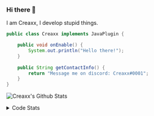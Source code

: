 ### Hi there 👋

I am Creaxx, I develop stupid things. 

```java
public class Creaxx implements JavaPlugin {

    public void onEnable() {
        System.out.println("Hello there!");
    }
    
    public String getContactInfo() {
        return "Message me on discord: Creaxx#0001";
    }
}
```

![Creaxx's Github Stats](https://github-readme-stats.vercel.app/api?username=CreaxxOG&show_icons=true&theme=dark&count_private=true)

<details>
  <summary>Code Stats</summary>

<!--START_SECTION:waka-->
![Code Time](http://img.shields.io/badge/Code%20Time-1%2C433%20hrs%2019%20mins-blue)

![Lines of code](https://img.shields.io/badge/From%20Hello%20World%20I%27ve%20Written-788.8%20thousand%20lines%20of%20code-blue)

**🐱 My GitHub Data** 

> 📦 104.4 kB Used in GitHub's Storage 
 > 
> 🏆 2,753 Contributions in the Year 2023
 > 
> 🚫 Not Opted to Hire
 > 
> 📜 4 Public Repositories 
 > 
> 🔑 3 Private Repositories 
 > 
**I'm a Night 🦉** 

```text
🌞 Morning                459 commits         ██░░░░░░░░░░░░░░░░░░░░░░░   07.02 % 
🌆 Daytime                2722 commits        ██████████░░░░░░░░░░░░░░░   41.62 % 
🌃 Evening                3201 commits        ████████████░░░░░░░░░░░░░   48.94 % 
🌙 Night                  158 commits         █░░░░░░░░░░░░░░░░░░░░░░░░   02.42 % 
```
📅 **I'm Most Productive on Saturday** 

```text
Monday                   826 commits         ███░░░░░░░░░░░░░░░░░░░░░░   12.63 % 
Tuesday                  905 commits         ███░░░░░░░░░░░░░░░░░░░░░░   13.84 % 
Wednesday                953 commits         ████░░░░░░░░░░░░░░░░░░░░░   14.57 % 
Thursday                 1026 commits        ████░░░░░░░░░░░░░░░░░░░░░   15.69 % 
Friday                   628 commits         ██░░░░░░░░░░░░░░░░░░░░░░░   09.60 % 
Saturday                 1101 commits        ████░░░░░░░░░░░░░░░░░░░░░   16.83 % 
Sunday                   1101 commits        ████░░░░░░░░░░░░░░░░░░░░░   16.83 % 
```


📊 **This Week I Spent My Time On** 

```text
💬 Programming Languages: 
Java                     9 hrs 28 mins       ██████████████████████░░░   87.15 % 
Kotlin                   57 mins             ██░░░░░░░░░░░░░░░░░░░░░░░   08.80 % 
XML                      26 mins             █░░░░░░░░░░░░░░░░░░░░░░░░   04.00 % 
YAML                     0 secs              ░░░░░░░░░░░░░░░░░░░░░░░░░   00.03 % 
GitIgnore file           0 secs              ░░░░░░░░░░░░░░░░░░░░░░░░░   00.01 % 

🔥 Editors: 
IntelliJ                 10 hrs 52 mins      █████████████████████████   100.00 % 
```

**I Mostly Code in Java** 

```text
Java                     59 repos            ███████████████████░░░░░░   75.64 % 
Kotlin                   10 repos            ███░░░░░░░░░░░░░░░░░░░░░░   12.82 % 
TypeScript               4 repos             █░░░░░░░░░░░░░░░░░░░░░░░░   05.13 % 
CSS                      2 repos             █░░░░░░░░░░░░░░░░░░░░░░░░   02.56 % 
EJS                      1 repo              ░░░░░░░░░░░░░░░░░░░░░░░░░   01.28 % 
```




 Last Updated on 15/08/2023 01:12:03 UTC
<!--END_SECTION:waka-->
</details>
